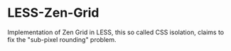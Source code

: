 LESS-Zen-Grid
=============

Implementation of Zen Grid in LESS, this so called CSS isolation, claims to fix the "sub-pixel rounding" problem.
